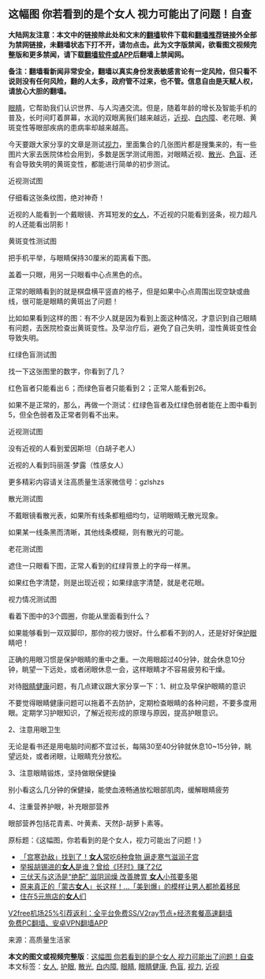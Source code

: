  <h2>这幅图 你若看到的是个女人 视力可能出了问题！自查</h2> <p class="notice"><b>大陆网友注意：本文中的链接除此处和文末的<a href="https://github.com/bannedbook/fanqiang" >翻墙</a>软件下载和<a href="https://github.com/killgcd/justmysocks/blob/master/README.md">翻墙推荐</a>链接外全部为禁网链接，未翻墙状态下打不开，请勿点击。此为文字版禁闻，欲看图文视频完整版和更多禁闻，请下载<a href="https://github.com/bannedbook/fanqiang">翻墙软件或APP</a>后翻墙上禁闻网。</p><p>备注：翻墙看新闻非常安全，翻墙以真实身份发表敏感言论有一定风险，但只看不说则没有任何风险，翻的人太多，政府管不过来，也不管。信息自由是天赋人权，请放心大胆的翻墙。</b></p>  <div class="entry"> <p><a href="https://www.bannedbook.org/bnews/tag/%e7%9c%bc%e7%9d%9b/" class="st_tag internal_tag" rel="tag" title="标签 眼睛 下的日志">眼睛</a>，它帮助我们认识世界、与人沟通交流。但是，随着年龄的增长及智能手机的普及，长时间盯着屏幕，水润的双眼离我们越来越远，<a href="https://www.bannedbook.org/bnews/tag/%e8%bf%91%e8%a7%86/" class="st_tag internal_tag" rel="tag" title="标签 近视 下的日志">近视</a>、<a href="https://www.bannedbook.org/bnews/tag/%e7%99%bd%e5%86%85%e9%9a%9c/" class="st_tag internal_tag" rel="tag" title="标签 白内障 下的日志">白内障</a>、老花眼、黄斑变性等眼部疾病的患病率却越来越高。</p> <p>今天要跟大家分享的文章是测试<a href="https://www.bannedbook.org/bnews/tag/%e8%a7%86%e5%8a%9b/" class="st_tag internal_tag" rel="tag" title="标签 视力 下的日志">视力</a>，里面集合的几张图片都是搜集来的，有一些图片大家去医院体检会用到，多数是医学测试用图，对眼睛近视、<a href="https://www.bannedbook.org/bnews/tag/%e6%95%a3%e5%85%89/" class="st_tag internal_tag" rel="tag" title="标签 散光 下的日志">散光</a>、<a href="https://www.bannedbook.org/bnews/tag/%e8%89%b2%e7%9b%b2/" class="st_tag internal_tag" rel="tag" title="标签 色盲 下的日志">色盲</a>、还有会导致失明的黄斑变性，都能进行简单的初步测试。</p> <p>近视测试图</p> <p>仔细看这张条纹图，绝对神奇！</p> <p>近视的人能看到一个戴眼镜、齐耳短发的<a href="https://www.bannedbook.org/bnews/tag/%e5%a5%b3%e4%ba%ba/" class="st_tag internal_tag" rel="tag" title="标签 女人 下的日志">女人</a>，不近视的只能看到竖条，视力超凡的人还能看出阴影！</p> <p>黄斑变性测试图</p> <p>把手机平举，与眼睛保持30厘米的距离看下图。</p> <p>盖着一只眼，用另一只眼看中心点黑色的点。</p> <p>正常的眼睛看到的就是棋盘横平竖直的格子，但是如果中心点周围出现空缺或曲线，很可能是眼睛的黄斑出了问题！</p>  <p>比如如果看到这样的图：有不少人就是因为看到上面这种情况，才意识到自己眼睛有问题，去医院检查出黄斑变性。及早治疗后，避免了自己失明，湿性黄斑变性会导致失明。</p> <p>红绿色盲测试图</p> <p>找一下这张图里的数字，你看到了几？</p> <p>红色盲者只能看出６；而绿色盲者只能看到２；正常人能看到26。</p> <p>如果不是正常的，那么，再做一个测试：红绿色盲者及红绿色弱者能在上图中看到5，但全色弱者及正常者则看不出来。</p> <p>近视测试图</p> <p>没有近视的人看到爱因斯坦（白胡子老人）</p> <p>近视的人看到玛丽莲·梦露（性感女人）</p> <p>更多精彩内容请关注高质量生活家微信号：gzlshzs</p>  <p>散光测试图</p> <p>不戴眼镜看散光表，如果所有线条都粗细均匀，证明眼睛无散光现象。</p> <p>如果某一线条黑而清晰，其他线条模糊，则有散光的可能。</p> <p>老花测试图</p> <p>遮住一只眼看下图，正常人看到的红绿背景上的字母一样黑。</p> <p>如果红色字清楚，则是出现近视；如果绿底字清楚，就是老花眼。</p> <p>视力情况测试图</p> <p>看着下图中的3个圆圈，你能从里面看到什么？</p> <p>如果能够看到一双双脚印，那你的视力很好。什么都看不到的人，还是好好保<a href="https://www.bannedbook.org/bnews/tag/%E6%8A%A4%E7%9C%BC/" class="st_tag internal_tag" rel="tag" title="标签 护眼 下的日志">护眼</a>睛吧！</p>  <p>正确的用眼习惯是保护眼睛的重中之重。一次用眼超过40分钟，就会休息10分钟，眺望一下远处，或者闭眼休息一会，这样眼睛才不容易疲劳和干燥。</p> <p>对待<a href="https://www.bannedbook.org/bnews/tag/%E7%9C%BC%E7%9D%9B%E5%81%A5%E5%BA%B7/" class="st_tag internal_tag" rel="tag" title="标签 眼睛健康 下的日志">眼睛健康</a>问题，有几点建议跟大家分享一下：1、树立及早保护眼睛的意识</p> <p>不要觉得眼睛健康问题可以拖着不去防护，定期检查眼睛的各种问题，不要多度用眼。定期学习护眼知识，了解近视形成的原理与原因，提高护眼意识。</p> <p>2、注意用眼卫生</p> <p>无论是看书还是用电脑时间都不宜过长，每隔30至40分钟就休息10~15分钟，眺望远处，或者闭眼，让眼睛充分放松。</p> <p>3、注意眼睛锻炼，坚持做眼保健操</p> <p>别小看这么几分钟的保健操，能使血液畅通放松眼部肌肉，缓解眼睛疲劳</p> <p>4、注重营养护眼，补充眼部营养</p> <p>眼部营养包括花青素、叶黄素、天然β-胡萝卜素等。</p>  <p>原标题：《这幅图，你若看到的是个女人，视力可能出了问题！》</p> <ul class='op-related-articles' title='相关阅读'> <li><a href='https://www.bannedbook.org/bnews/health/20201208/1443968.html' target='_blank'>「宫寒劲敌」找到了！<b>女人</b>常吃6种食物 逼走寒气滋润子宫</a></li> <li><a href='https://www.bannedbook.org/bnews/cbnews/20201204/1442064.html' target='_blank'>举报胡锡进的<b>女人</b>是谁？曾给《环时》赚了2亿</a></li> <li><a href='https://www.bannedbook.org/bnews/lifebaike/20201204/1442020.html' target='_blank'>三伏天与这汤是“绝配” 滋阴润燥 改善脾胃 <b>女人</b>小孩要多喝</a></li> <li><a href='https://www.bannedbook.org/bnews/funmedia/20201204/1441803.html' target='_blank'>原来真正的「蒙古<b>女人</b>」长这样！…「美到爆」的模样让男人都抢着移民</a></li> <li><a href='https://www.bannedbook.org/bnews/ssgc/20201202/1440953.html' target='_blank'>住在5元旅店的<b>女人</b>们</a></li> </ul> <p class="texttj"> <a href="https://github.com/bannedbook/fanqiang/wiki/V2ray%E6%9C%BA%E5%9C%BA" target="_blank">V2free机场25%引荐返利：全平台免费SS/V2ray节点+经济套餐高速翻墙</a><br/> <a href="https://github.com/bannedbook/fanqiang/wiki/%E7%A6%81%E9%97%BB%E7%BD%91%E5%AE%89%E5%8D%93%E7%BF%BB%E5%A2%99%E6%96%B0%E9%97%BBAPP" target="_blank">免费PC翻墙、安卓VPN翻墙APP</a></p><p> 来源：高质量生活家 </p><a name='sharetosocial'></a>       <div><b>本文的图文或视频完整版</b>：<a href='https://www.bannedbook.org/bnews/lifebaike/20201208/1443974.html'>这幅图 你若看到的是个女人 视力可能出了问题！自查</a></div>  </div><!--END ENTRY--> <div class="postfooter"> <div>本文标签：<a href="https://www.bannedbook.org/bnews/tag/%e5%a5%b3%e4%ba%ba/" rel="tag">女人</a>, <a href="https://www.bannedbook.org/bnews/tag/%E6%8A%A4%E7%9C%BC/" rel="tag">护眼</a>, <a href="https://www.bannedbook.org/bnews/tag/%e6%95%a3%e5%85%89/" rel="tag">散光</a>, <a href="https://www.bannedbook.org/bnews/tag/%e7%99%bd%e5%86%85%e9%9a%9c/" rel="tag">白内障</a>, <a href="https://www.bannedbook.org/bnews/tag/%e7%9c%bc%e7%9d%9b/" rel="tag">眼睛</a>, <a href="https://www.bannedbook.org/bnews/tag/%E7%9C%BC%E7%9D%9B%E5%81%A5%E5%BA%B7/" rel="tag">眼睛健康</a>, <a href="https://www.bannedbook.org/bnews/tag/%e8%89%b2%e7%9b%b2/" rel="tag">色盲</a>, <a href="https://www.bannedbook.org/bnews/tag/%e8%a7%86%e5%8a%9b/" rel="tag">视力</a>, <a href="https://www.bannedbook.org/bnews/tag/%e8%bf%91%e8%a7%86/" rel="tag">近视</a></div>  </div><!--END POSTFOOTER--> 
